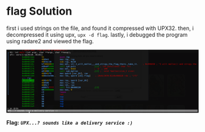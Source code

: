 # flag Solution

first i used strings on the file, and found it compressed with UPX32.
then, i decompressed it using upx, `upx -d flag`.
lastly, i debugged the program using radare2 and viewed the flag.

![image](./images/flag.png)

**Flag:** ***`UPX...? sounds like a delivery service :)`***
